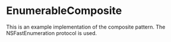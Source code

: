 EnumerableComposite
===================

This is an example implementation of the composite pattern. The NSFastEnumeration protocol is used.